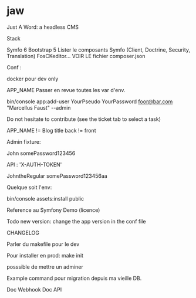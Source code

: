 # jaw
Just A Word: a headless CMS

Stack

Symfo 6
Bootstrap 5
Lister le composants Symfo (Client, Doctrine, Security, Translation)
FosCKeditor...
VOIR LE fichier composer.json

Conf :

docker pour dev only

APP_NAME
Passer en revue toutes les var d'env.


bin/console app:add-user YourPseudo YourPassword foor@bar.com "Marcellus Faust" --admin


Do not hesitate to contribute (see the ticket tab to select a task)


APP_NAME != Blog title
back != front

Admin fixture:

John
somePassword123456

API : 'X-AUTH-TOKEN'

JohntheRegular
somePassword123456aa

Quelque soit l'env:

bin/console assets:install public


Reference au Symfony Demo (licence)

Todo new version: change the app version in the conf file

CHANGELOG

Parler du makefile pour le dev

Pour installer en prod:
make init

posssible de mettre un adminer

Example command pour migration depuis ma vieille DB.

Doc Webhook
Doc API

